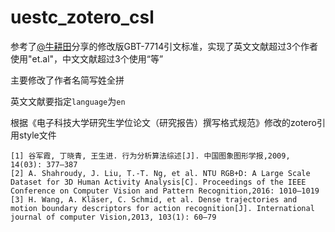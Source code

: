 # uestc_zotero_csl
参考了[@牛耕田](buffalo_d@163.com)分享的修改版GBT-7714引文标准，实现了英文文献超过3个作者使用"et.al"，中文文献超过3个使用“等”

主要修改了作者名简写姓全拼

英文文献要指定`language`为`en`

根据《电子科技大学研究生学位论文（研究报告）撰写格式规范》修改的zotero引用style文件

```plain text
[1] 谷军霞, 丁晓青, 王生进. 行为分析算法综述[J]. 中国图象图形学报,2009, 14(03): 377–387	
[2] A. Shahroudy, J. Liu, T.-T. Ng, et al. NTU RGB+D: A Large Scale Dataset for 3D Human Activity Analysis[C]. Proceedings of the IEEE Conference on Computer Vision and Pattern Recognition,2016: 1010–1019	
[3] H. Wang, A. Kläser, C. Schmid, et al. Dense trajectories and motion boundary descriptors for action recognition[J]. International journal of computer Vision,2013, 103(1): 60–79	
```
